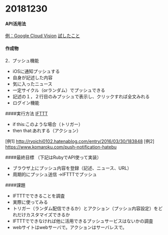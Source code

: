  20181230
===
#### API活用法
[例：Google Cloud Vision](https://blog.apibank.jp/use_google-cloud-vision/)
[試したこと](https://qiita.com/keki/items/e5b82c6b4c28d3f00b72)


#### 作成物
2．プッシュ機能
- iOSに通知プッシュする
- 自身が記述した内容
- 気に入ったニュース
- 一定サイクル（orランダム）でプッシュできる
- 記述の１，２行目のみプッシュで表示し、クリックすれば全文みれる
- ログイン機能

####実行方法
 [IFTTT](https://ifttt.com/)
- if this:このような場合（トリガー）
- then that:あれする（アクション）

[例1]   http://ryoichi0102.hatenablog.com/entry/2016/03/30/183848
[例2]  https://www.komaroku.com/push-notification-hatebu

####最終目標
（下記はRubyでAPI使って実装）
- ブラウザ上にプッシュ内容を登録（記述、ニュース、URL）
- 周期的にプッシュ送信
→IFTTTでプッシュ

####課題
- IFTTTでできることを調査
- 実際に使ってみる
- トリガー（ランダム配信できるか）とアクション（プッシュ内容設定）をどれだけカスタマイズできるか
- IFTTTでできなければ他に活用できるプッシュサービスはないかの調査
- webサイトはwebサーバで。アクションはサーバレスで。